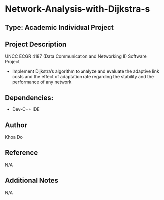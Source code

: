# Network-Analysis-with-Dijkstra-s

## Type: Academic Individual Project

## Project Description
UNCC ECGR 4187 (Data Communication and Networking II) Software Project
  - Implement Dijkstra’s algorithm to analyze and evaluate the adaptive link costs and the effect of adaptation rate regarding the stability and the performance of any network

## Dependencies:
  - Dev-C++ IDE

## Author
Khoa Do

## Reference
N/A

## Additional Notes
N/A
